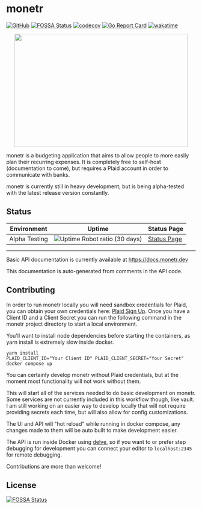 # monetr

[![GitHub](https://github.com/monetr/monetr/actions/workflows/main.yaml/badge.svg?event=push)](https://github.com/monetr/monetr/actions/workflows/main.yaml)
[![FOSSA Status](https://app.fossa.com/api/projects/git%2Bgithub.com%2Fmonetr%2Fmonetr.svg?type=shield)](https://app.fossa.com/projects/git%2Bgithub.com%2Fmonetr%2Fmonetr?ref=badge_shield)
[![codecov](https://codecov.io/gh/monetr/monetr/branch/main/graph/badge.svg?token=4BRVTD3VSJ)](https://codecov.io/gh/monetr/monetr)
[![Go Report Card](https://goreportcard.com/badge/github.com/monetr/monetr)](https://goreportcard.com/report/github.com/monetr/monetr)
[![wakatime](https://wakatime.com/badge/user/e7d2c225-af72-41dc-bf39-f4a8108dc790/project/30965d1c-e425-4da3-9a31-7b1ca82dfaef.svg)](https://wakatime.com/badge/user/e7d2c225-af72-41dc-bf39-f4a8108dc790/project/30965d1c-e425-4da3-9a31-7b1ca82dfaef)

<p align="center">
  <img width="460" height="300" src="https://raw.githubusercontent.com/monetr/monetr/main/ui/assets/logo.svg">
</p>

monetr is a budgeting application that aims to allow people to more easily plan their recurring expenses. It is
completely free to self-host (documentation to come), but requires a Plaid account in order to communicate with banks.

monetr is currently still in heavy development; but is being alpha-tested with the latest release version constantly.

## Status

| Environment   | Uptime                                                                                                        | Status Page                                                       |
| ------------- | ------------------------------------------------------------------------------------------------------------- | ----------------------------------------------------------------- |
| Alpha Testing | ![Uptime Robot ratio (30 days)](https://img.shields.io/uptimerobot/ratio/m789641931-ce8fe24a641913b47027297d) | [Status Page](https://stats.uptimerobot.com/zAjyOcGm7E/789641931) |

---

Basic API documentation is currently available at https://docs.monetr.dev

This documentation is auto-generated from comments in the API code.

## Contributing

In order to run monetr locally you will need sandbox credentials for Plaid, you can obtain your own credentials here:
[Plaid Sign Up](https://dashboard.plaid.com/signup). Once you have a Client ID and a Client Secret you can run the
following command in the monetr project directory to start a local environment.

You'll want to install node dependencies before starting the containers, as yarn install is extremely slow inside
docker.

```shell
yarn install
PLAID_CLIENT_ID="Your Client ID" PLAID_CLIENT_SECRET="Your Secret" docker compose up
```

You can certainly develop monetr without Plaid credentials, but at the moment most functionality will not work without
them.

This will start all of the services needed to do basic development on monetr. Some services are not currently included
in this workflow though, like vault. I am still working on an easier way to develop locally that will not require
providing secrets each time, but will also allow for config customizations.

The UI and API will "hot reload" while running in docker compose, any changes made to them will be auto built to make
development easier.

The API is run inside Docker using [delve](https://github.com/go-delve/delve), so if you want to or prefer step
debugging for development you can connect your editor to `localhost:2345` for remote debugging.

Contributions are more than welcome!

## License

[![FOSSA Status](https://app.fossa.com/api/projects/git%2Bgithub.com%2Fmonetr%2Fmonetr.svg?type=large)](https://app.fossa.com/projects/git%2Bgithub.com%2Fmonetr%2Fmonetr?ref=badge_large)
